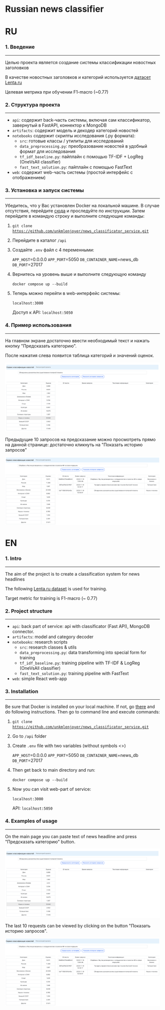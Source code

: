 # Russian news classifier

# RU

### 1. Введение
-----

Целью проекта является создание системы классификации новостных заголовков

В качестве новостных заголовков и категорий используется [датасет Lenta.ru](https://www.kaggle.com/datasets/yutkin/corpus-of-russian-news-articles-from-lenta)

Целевая метрика при обучении F1-macro (~0.77)

### 2. Структура проекта
-----

- `api`: содержит back-часть системы, включая сам классификатор, завернутый в FastAPI, коннектор к MongoDB
- `artifacts`: содержит модель и декодер категорий новостей
- `notebooks` содержит скрипты исследования (.py формата):
  - `src`: готовые классы / утилиты для исследований
  - `data_preprocessing.py`: преобразование новостей в удобный формат для исследования
  - `tf_idf_baseline.py`: пайплайн с помощью TF-IDF + LogReg (OneVsAll classifier)
  - `fast_text_solution.py`: пайплайн с помощью FastText
- `web`: содержит web-часть системы (простой интерфейс с отображением)


### 3. Установка и запуск системы
-----

Убедитесь, что у Вас установлен Docker на локальной машине. В случае отсутствия, перейдите
[сюда](https://docs.docker.com/get-docker/) и проследуйте по инструкции.
Затем перейдите в командую строку и выполните следующие команды:

1. <code>git clone https://github.com/unkmlenjoyer/news_classificator_service.git</code>
2. Перейдите в каталог `/api`
3. Создайте `.env` файл с 4 переменными:

    `APP_HOST`=0.0.0.0
    `APP_PORT`=5050
    `DB_CONTAINER_NAME`=news_db
    `DB_PORT`=27017

4. Вернитесь на уровень выше и выполните следующую команду

   <code>docker compose up --build</code>

5. Теперь можно перейти в web-интерфейс системы:

   `localhost:3000`

   Доступ к API: `localhost:5050`


### 4. Пример использования
-----

На главном экране достаточно ввести необходимый текст и нажать кнопку "Предсказать категорию".

После нажатия слева появится таблица категорий и значений оценок.

![Первый заход](docs/images/service_exp_1.png)

Предыдущие 10 запросов на предсказание можно просмотреть прямо на данной странице: достаточно кликнуть на "Показать историю запросов"

![Второй заход](docs/images/service_exp_2.png)


# EN

### 1. Intro
-----

The aim of the project is to create a classification system for news headlines

The following [Lenta.ru dataset](https://www.kaggle.com/datasets/yutkin/corpus-of-russian-news-articles-from-lenta) is used for training.

Target metric for training is F1-macro (~ 0.77)

### 2. Project structure
-----

- `api`: back part of service: api with classificator (Fast API), MongoDB connector.
- `artifacts`: model and category decoder
- `notebooks`: research scripts
  - `src`: research classes & utils
  - `data_preprocessing.py`: data transforming into special form for training
  - `tf_idf_baseline.py`: training pipeline with TF-IDF & LogReg (OneVsAll classifier)
  - `fast_text_solution.py`: training pipeline with FastText
- `web`: simple React web-app


### 3. Installation
-----

Be sure that Docker is installed on your local machine. If not, go [there](https://docs.docker.com/get-docker/) and do following instructions. Then go to command line and execute commands:

1. <code>git clone https://github.com/unkmlenjoyer/news_classificator_service.git</code>
2. Go to `/api` folder
3. Create `.env` file with two variables (without symbols <>)

    `APP_HOST`=0.0.0.0
    `APP_PORT`=5050
    `DB_CONTAINER_NAME`=news_db
    `DB_PORT`=27017

4. Then get back to main directory and run:

   <code>docker compose up --build</code>

5. Now you can visit web-part of service:

   `localhost:3000`

   API: `localhost:5050`


### 4. Examples of usage
-----

On the main page you can paste text of news headline and press "Предсказать категорию" button.

![First request](docs/images/service_exp_1.png)

The last 10 requests can be viewed by clicking on the button "Показать историю запросов".

![Second request](docs/images/service_exp_2.png)